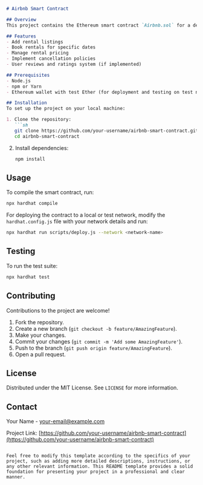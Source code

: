 

```markdown
# Airbnb Smart Contract

## Overview
This project contains the Ethereum smart contract `Airbnb.sol` for a decentralized application mimicking the functionality of Airbnb. It's built using Solidity and is compatible with the Ethereum Virtual Machine (EVM). This contract allows property owners to list their properties for rent and users to book rentals for specific dates.

## Features
- Add rental listings
- Book rentals for specific dates
- Manage rental pricing
- Implement cancellation policies
- User reviews and ratings system (if implemented)

## Prerequisites
- Node.js
- npm or Yarn
- Ethereum wallet with test Ether (for deployment and testing on test networks)

## Installation
To set up the project on your local machine:

1. Clone the repository:
   ```sh
   git clone https://github.com/your-username/airbnb-smart-contract.git
   cd airbnb-smart-contract
   ```

2. Install dependencies:
   ```sh
   npm install
   ```

## Usage
To compile the smart contract, run:

```sh
npx hardhat compile
```

For deploying the contract to a local or test network, modify the `hardhat.config.js` file with your network details and run:

```sh
npx hardhat run scripts/deploy.js --network <network-name>
```

## Testing
To run the test suite:

```sh
npx hardhat test
```

## Contributing
Contributions to the project are welcome!

1. Fork the repository.
2. Create a new branch (`git checkout -b feature/AmazingFeature`).
3. Make your changes.
4. Commit your changes (`git commit -m 'Add some AmazingFeature'`).
5. Push to the branch (`git push origin feature/AmazingFeature`).
6. Open a pull request.

## License
Distributed under the MIT License. See `LICENSE` for more information.

## Contact
Your Name - [your-email@example.com](mailto:your-email@example.com)

Project Link: [https://github.com/your-username/airbnb-smart-contract](https://github.com/your-username/airbnb-smart-contract)
```

Feel free to modify this template according to the specifics of your project, such as adding more detailed descriptions, instructions, or any other relevant information. This README template provides a solid foundation for presenting your project in a professional and clear manner.